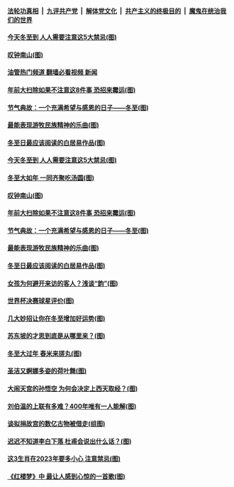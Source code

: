 ####  [法轮功真相](../../../../basic/blob/master/README.md?t=12220812) &nbsp;|&nbsp; [九评共产党](../../../../9ping.md/blob/master/README.md?t=12220812) &nbsp;|&nbsp; [解体党文化](../../../../jtdwh.md/blob/master/README.md?t=12220812)  &nbsp;|&nbsp; [共产主义的终极目的](../../../../gczydzjmd.md/blob/master/README.md?t=12220812) &nbsp;|&nbsp; [魔鬼在统治我们的世界](../../../../mgztzwmdsj.md/blob/master/README.md?t=12220812) 

#### [今天冬至到 人人需要注意这5大禁忌(图)](../pages/p7/1024371.md?t=12220812) 

#### [叹钟南山(图)](../pages/p7/1024583.md?t=12220812) 

#### [油管热门频道 翻墙必看视频 新闻](http://129.146.143.75:81/youtube.html?12220812)

#### [年前大扫除如果不注意这8件事 恐招来霉运(图)](../pages/p7/1024564.md?t=12220812) 

#### [节气典故：一个充满希望与感恩的日子——冬至(图)](../pages/p7/1016619.md?t=12220812) 

#### [最能表现游牧民族精神的乐曲(图)](../pages/p7/1022898.md?t=12220812) 

#### [冬至日最应该阅读的白居易作品(图)](../pages/p7/1001656.md?t=12220812) 

#### [今天冬至到 人人需要注意这5大禁忌(图)](../pages/p7/1024371.md?t=12220812) 

#### [冬至大如年 一同齐聚吃汤圆(图)](../pages/p7/1024652.md?t=12220812) 

#### [叹钟南山(图)](../pages/p7/1024583.md?t=12220812) 

#### [年前大扫除如果不注意这8件事 恐招来霉运(图)](../pages/p7/1024564.md?t=12220812) 

#### [节气典故：一个充满希望与感恩的日子——冬至(图)](../pages/p7/1016619.md?t=12220812) 

#### [最能表现游牧民族精神的乐曲(图)](../pages/p7/1022898.md?t=12220812) 

#### [冬至日最应该阅读的白居易作品(图)](../pages/p7/1001656.md?t=12220812) 

#### [女孩为何避开来访的客人？浅谈“韵”(图)](../pages/p7/1024501.md?t=12220812) 

#### [世界杯决赛球星评价(图)](../pages/p7/1024490.md?t=12220812) 

#### [几大妙招让你在冬至增加好运势(图)](../pages/p7/1024369.md?t=12220812) 

#### [苏东坡的才思到底是从哪里来？(图)](../pages/p7/1024243.md?t=12220812) 

#### [冬至大过年 舂米来搓丸(图)](../pages/p7/1017607.md?t=12220812) 

#### [圣洁又婀娜多姿的荷叶舞(图)](../pages/p7/1020119.md?t=12220812) 

#### [大闹天宫的孙悟空 为何会决定上西天取经？(图)](../pages/p7/1020144.md?t=12220812) 

#### [刘伯温的上联有多难？400年唯有一人能解(图)](../pages/p7/1024048.md?t=12220812) 


#### [谈拟捐故宫的数亿古物被借走(组图)](../pages/p7/1023851.md?t=12220812) 

#### [迟迟不知道李白下落 杜甫会说出什么话？(图)](../pages/p7/1023531.md?t=12220812) 

#### [这3生肖在2023年要多小心 注意禁忌(图)](../pages/p7/1023927.md?t=12220812) 

#### [《红楼梦》中 最让人感到心惊的一首歌(图)](../pages/p7/990192.md?t=12220812) 

<img src='http://gfw-breaker.win/goodnews/indexes/p7.md' width='0px' height='0px'/>
